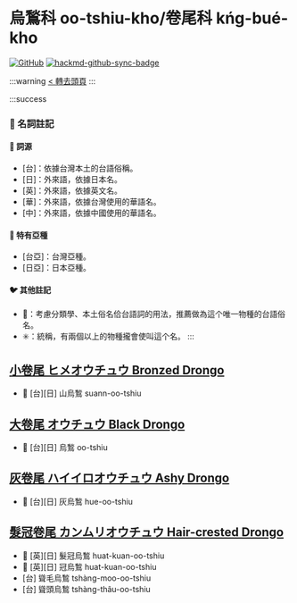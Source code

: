 # 烏鶖科 oo-tshiu-kho/卷尾科 kńg-bué-kho

[![GitHub](https://img.shields.io/badge/GitHub-black?logo=github)](https://github.com/siansiansu/tsiau-a-e-mia)
[![hackmd-github-sync-badge](https://hackmd.io/3HiNvoiMRCG3eGF3C_rtmA/badge)](https://hackmd.io/3HiNvoiMRCG3eGF3C_rtmA)

:::warning
[< 轉去頭頁](https://hackmd.io/@siansiansu/Hy4VzNvha)
:::

:::success
### 📖 名詞註記

#### 📎 詞源

- [台]：依據台灣本土的台語俗稱。
- [日]：外來語，依據日本名。
- [英]：外來語，依據英文名。
- [華]：外來語，依據台灣使用的華語名。
- [中]：外來語，依據中國使用的華語名。

#### 🎏 特有亞種

- [台亞]：台灣亞種。
- [日亞]：日本亞種。

#### 🐦 其他註記

- 🎯：考慮分類學、本土俗名佮台語詞的用法，推薦做為這个唯一物種的台語俗名。
- ✳️：統稱，有兩個以上的物種攏會使叫這个名。
:::

## [小卷尾 ヒメオウチュウ Bronzed Drongo](https://ebird.org/species/brodro1)

- 🎯 [台][日] 山烏鶖 suann-oo-tshiu

## [大卷尾 オウチュウ Black Drongo](https://ebird.org/species/bladro1)

- 🎯 [台][日] 烏鶖 oo-tshiu

## [灰卷尾 ハイイロオウチュウ Ashy Drongo](https://ebird.org/species/ashdro1)

- 🎯 [台][日] 灰烏鶖 hue-oo-tshiu

## [髮冠卷尾 カンムリオウチュウ Hair-crested Drongo](https://ebird.org/species/hacdro1)

- 🎯 [英][日] 髮冠烏鶖 huat-kuan-oo-tshiu
- 🎯 [英][日] 冠烏鶖 huat-kuan-oo-tshiu
- [台] 聳毛烏鶖 tshàng-moo-oo-tshiu
- [台] 聳頭烏鶖 tshàng-thâu-oo-tshiu
